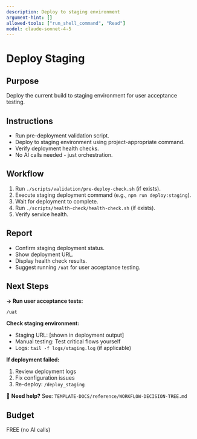 ```yaml
---
description: Deploy to staging environment
argument-hint: []
allowed-tools: ["run_shell_command", "Read"]
model: claude-sonnet-4-5
---
```


# Deploy Staging

## Purpose
Deploy the current build to staging environment for user acceptance testing.

## Instructions
- Run pre-deployment validation script.
- Deploy to staging environment using project-appropriate command.
- Verify deployment health checks.
- No AI calls needed - just orchestration.

## Workflow
1. Run `./scripts/validation/pre-deploy-check.sh` (if exists).
2. Execute staging deployment command (e.g., `npm run deploy:staging`).
3. Wait for deployment to complete.
4. Run `./scripts/health-check/health-check.sh` (if exists).
5. Verify service health.

## Report
- Confirm staging deployment status.
- Show deployment URL.
- Display health check results.
- Suggest running `/uat` for user acceptance testing.

## Next Steps

**→ Run user acceptance tests:**
```bash
/uat
```

**Check staging environment:**
- Staging URL: [shown in deployment output]
- Manual testing: Test critical flows yourself
- Logs: `tail -f logs/staging.log` (if applicable)

**If deployment failed:**
1. Review deployment logs
2. Fix configuration issues
3. Re-deploy: `/deploy_staging`

📖 **Need help?** See: `TEMPLATE-DOCS/reference/WORKFLOW-DECISION-TREE.md`

## Budget
FREE (no AI calls)

